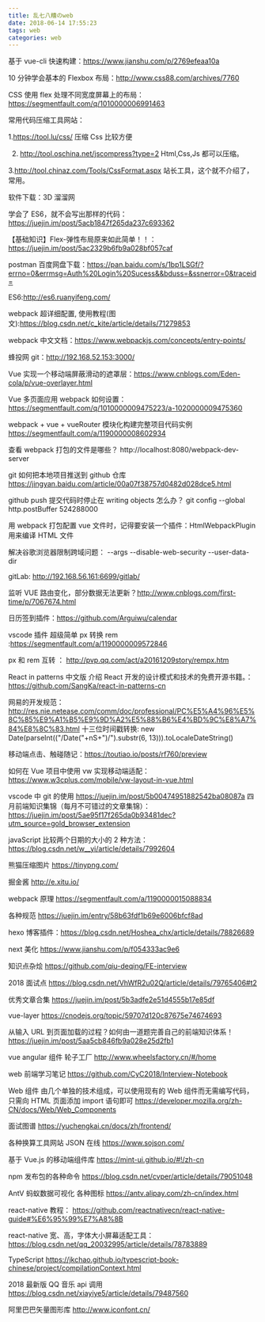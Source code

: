 ```yaml
---
title: 乱七八糟のweb
date: 2018-06-14 17:55:23
tags: web
categories: web
---
```


基于 vue-cli 快速构建：https://www.jianshu.com/p/2769efeaa10a

10 分钟学会基本的 Flexbox 布局：http://www.css88.com/archives/7760

CSS 使用 flex 处理不同宽度屏幕上的布局：https://segmentfault.com/q/1010000006991463

<!--more-->

常用代码压缩工具网站：

1.https://tool.lu/css/ 压缩 Css 比较方便

2. http://tool.oschina.net/jscompress?type=2 Html,Css,Js 都可以压缩。

3.http://tool.chinaz.com/Tools/CssFormat.aspx 站长工具，这个就不介绍了，常用。

软件下载：3D 溜溜网

学会了 ES6，就不会写出那样的代码：https://juejin.im/post/5acb1847f265da237c693362

【基础知识】Flex-弹性布局原来如此简单！！：https://juejin.im/post/5ac2329b6fb9a028bf057caf

postman 百度网盘下载：https://pan.baidu.com/s/1bp1LSGf/?errno=0&errmsg=Auth%20Login%20Sucess&&bduss=&ssnerror=0&traceid=

ES6:http://es6.ruanyifeng.com/

webpack 超详细配置, 使用教程(图文):https://blog.csdn.net/c_kite/article/details/71279853

webpack 中文文档：https://www.webpackjs.com/concepts/entry-points/

蜂投网 git：http://192.168.52.153:3000/

Vue 实现一个移动端屏蔽滑动的遮罩层：https://www.cnblogs.com/Eden-cola/p/vue-overlayer.html

Vue 多页面应用 webpack 如何设置：https://segmentfault.com/q/1010000009475223/a-1020000009475360

webpack + vue + vueRouter 模块化构建完整项目代码实例 https://segmentfault.com/a/1190000008602934

查看 webpack 打包的文件是哪些？ http://localhost:8080/webpack-dev-server

git 如何把本地项目推送到 github 仓库 https://jingyan.baidu.com/article/00a07f38757d0482d028dce5.html

github push 提交代码时停止在 writing objects 怎么办？ git config --global http.postBuffer 524288000

用 webpack 打包配置 vue 文件时，记得要安装一个插件：HtmlWebpackPlugin 用来编译 HTML 文件

解决谷歌浏览器限制跨域问题： --args --disable-web-security --user-data-dir

gitLab: http://192.168.56.161:6699/gitlab/

监听 VUE 路由变化，部分数据无法更新？http://www.cnblogs.com/first-time/p/7067674.html

日历签到插件：https://github.com/Arguiwu/calendar

vscode 插件 超级简单 px 转换 rem :https://segmentfault.com/a/1190000009572846

px 和 rem 互转 ： http://pvp.qq.com/act/a20161209story/rempx.htm

React in patterns 中文版
介绍 React 开发的设计模式和技术的免费开源书籍。：https://github.com/SangKa/react-in-patterns-cn

网易的开发规范：http://res.nie.netease.com/comm/doc/professional/PC%E5%A4%96%E5%8C%85%E9%A1%B5%E9%9D%A2%E5%88%B6%E4%BD%9C%E8%A7%84%E8%8C%83.html
十三位时间戳转换: new Date(parseInt(("/Date("+nS+")/").substr(6, 13))).toLocaleDateString()

移动端点击、触碰随记：https://toutiao.io/posts/rf760/preview

如何在 Vue 项目中使用 vw 实现移动端适配：https://www.w3cplus.com/mobile/vw-layout-in-vue.html

vscode 中 git 的使用 https://juejin.im/post/5b00474951882542ba08087a
四月前端知识集锦（每月不可错过的文章集锦）：https://juejin.im/post/5ae95f17f265da0b93481dec?utm_source=gold_browser_extension

javaScript 比较两个日期的大小的 2 种方法：https://blog.csdn.net/w__yi/article/details/7992604

熊猫压缩图片 https://tinypng.com/

掘金酱 http://e.xitu.io/

webpack 原理 https://segmentfault.com/a/1190000015088834

各种规范 https://juejin.im/entry/58b63fdf1b69e6006bfcf8ad

hexo 博客插件：https://blog.csdn.net/Hoshea_chx/article/details/78826689

next 美化 https://www.jianshu.com/p/f054333ac9e6

知识点杂烩 https://github.com/qiu-deqing/FE-interview

2018 面试点 https://blog.csdn.net/VhWfR2u02Q/article/details/79765406#t2

优秀文章合集 https://juejin.im/post/5b3adfe2e51d4555b17e85df

vue-layer https://cnodejs.org/topic/59707d120c87675e74674693

从输入 URL 到页面加载的过程？如何由一道题完善自己的前端知识体系！ https://juejin.im/post/5aa5cb846fb9a028e25d2fb1

vue angular 组件 轮子工厂 http://www.wheelsfactory.cn/#/home

web 前端学习笔记 https://github.com/CyC2018/Interview-Notebook

Web 组件 由几个单独的技术组成，可以使用现有的 Web 组件而无需编写代码，只需向 HTML 页面添加 import 语句即可 https://developer.mozilla.org/zh-CN/docs/Web/Web_Components

面试图谱 https://yuchengkai.cn/docs/zh/frontend/

各种换算工具网站 JSON 在线 https://www.sojson.com/

基于 Vue.js 的移动端组件库 https://mint-ui.github.io/#!/zh-cn

npm 发布包的各种命令 https://blog.csdn.net/cvper/article/details/79051048

AntV 蚂蚁数据可视化 各种图标 https://antv.alipay.com/zh-cn/index.html

react-native 教程： https://github.com/reactnativecn/react-native-guide#%E6%95%99%E7%A8%8B

react-native 宽、高，字体大小屏幕适配工具：https://blog.csdn.net/qq_20032995/article/details/78783889

TypeScript https://jkchao.github.io/typescript-book-chinese/project/compilationContext.html

2018 最新版 QQ 音乐 api 调用 https://blog.csdn.net/xiayiye5/article/details/79487560

阿里巴巴矢量图形库 http://www.iconfont.cn/
